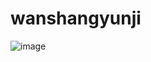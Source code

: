 # wanshangyunji
![image](https://github.com/senvenGOD/wanshangyunji/assets/104416389/cae25ea7-7ab8-46ff-93fd-db67140fc387)
